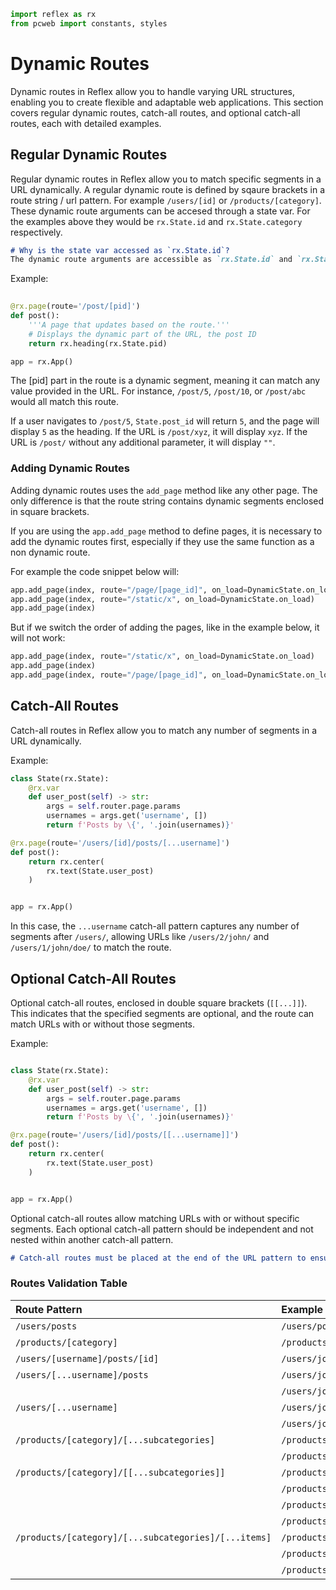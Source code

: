 ```python exec
import reflex as rx
from pcweb import constants, styles
```


# Dynamic Routes

Dynamic routes in Reflex allow you to handle varying URL structures, enabling you to create flexible
and adaptable web applications. This section covers regular dynamic routes, catch-all routes,
and optional catch-all routes, each with detailed examples.

## Regular Dynamic Routes

Regular dynamic routes in Reflex allow you to match specific segments in a URL dynamically. A regular dynamic route is defined by sqaure brackets in a route string / url pattern. For example `/users/[id]` or `/products/[category]`. These dynamic route arguments can be accesed through a state var. For the examples above they would be `rx.State.id` and `rx.State.category` respectively. 

```md alert info
# Why is the state var accessed as `rx.State.id`?
The dynamic route arguments are accessible as `rx.State.id` and `rx.State.category` here as the var is added to the root state, so that it is accessible from any state.
```

Example:

```python
   
@rx.page(route='/post/[pid]')
def post():
    '''A page that updates based on the route.'''
    # Displays the dynamic part of the URL, the post ID
    return rx.heading(rx.State.pid)

app = rx.App()
```

The [pid] part in the route is a dynamic segment, meaning it can match any value provided in the URL. For instance, `/post/5`, `/post/10`, or `/post/abc` would all match this route.

If a user navigates to `/post/5`, `State.post_id` will return `5`, and the page will display `5` as the heading. If the URL is `/post/xyz`, it will display `xyz`. If the URL is `/post/` without any additional parameter, it will display `""`.


### Adding Dynamic Routes

Adding dynamic routes uses the `add_page` method like any other page. The only difference is that the route string contains dynamic segments enclosed in square brackets.


If you are using the `app.add_page` method to define pages, it is necessary to add the dynamic routes first, especially if they use the same function as a non dynamic route.

For example the code snippet below will:

```python
app.add_page(index, route="/page/[page_id]", on_load=DynamicState.on_load)
app.add_page(index, route="/static/x", on_load=DynamicState.on_load)
app.add_page(index)
```

But if we switch the order of adding the pages, like in the example below, it will not work:

```python
app.add_page(index, route="/static/x", on_load=DynamicState.on_load) 
app.add_page(index)
app.add_page(index, route="/page/[page_id]", on_load=DynamicState.on_load)
```


## Catch-All Routes

Catch-all routes in Reflex allow you to match any number of segments in a URL dynamically.

Example:

```python
class State(rx.State):
    @rx.var
    def user_post(self) -> str:
        args = self.router.page.params
        usernames = args.get('username', [])
        return f'Posts by \{', '.join(usernames)}'

@rx.page(route='/users/[id]/posts/[...username]')
def post():
    return rx.center(
        rx.text(State.user_post)
    )


app = rx.App()

```

In this case, the `...username` catch-all pattern captures any number of segments after
`/users/`, allowing URLs like `/users/2/john/` and `/users/1/john/doe/` to match the route.

## Optional Catch-All Routes

Optional catch-all routes, enclosed in double square brackets (`[[...]]`). This indicates that the specified segments
are optional, and the route can match URLs with or without those segments.

Example:

```python

class State(rx.State):
    @rx.var
    def user_post(self) -> str:
        args = self.router.page.params
        usernames = args.get('username', [])
        return f'Posts by \{', '.join(usernames)}'

@rx.page(route='/users/[id]/posts/[[...username]]')
def post():
    return rx.center(
        rx.text(State.user_post)
    )


app = rx.App()

```

Optional catch-all routes allow matching URLs with or without specific segments.
Each optional catch-all pattern should be independent and not nested within another catch-all pattern.

```md alert
# Catch-all routes must be placed at the end of the URL pattern to ensure proper route matching.
```

### Routes Validation Table

| Route Pattern                                         | Example URl                                            |    valid |
|:------------------------------------------------------|:-------------------------------------------------------|---------:|
| `/users/posts`                                        | `/users/posts`                                         |    valid |
| `/products/[category]`                                | `/products/electronics`                                |    valid |
| `/users/[username]/posts/[id]`                       | `/users/john/posts/5`                                  |    valid |
| `/users/[...username]/posts`                          | `/users/john/posts`                                    |  invalid |
|                                                       | `/users/john/doe/posts`                                |  invalid |
| `/users/[...username]`                                | `/users/john/`                                         |    valid |
|                                                       | `/users/john/doe`                                      |    valid |
| `/products/[category]/[...subcategories]`             | `/products/electronics/laptops`                        |    valid |
|                                                       | `/products/electronics/laptops/lenovo`                 |    valid |
| `/products/[category]/[[...subcategories]]`           | `/products/electronics`                                |    valid |
|                                                       | `/products/electronics/laptops`                        |    valid |
|                                                       | `/products/electronics/laptops/lenovo`                 |    valid |
|                                                       | `/products/electronics/laptops/lenovo/thinkpad`        |    valid |
| `/products/[category]/[...subcategories]/[...items]`  | `/products/electronics/laptops`                        |  invalid |
|                                                       | `/products/electronics/laptops/lenovo`                 |  invalid |
|                                                       | `/products/electronics/laptops/lenovo/thinkpad`        |  invalid |

